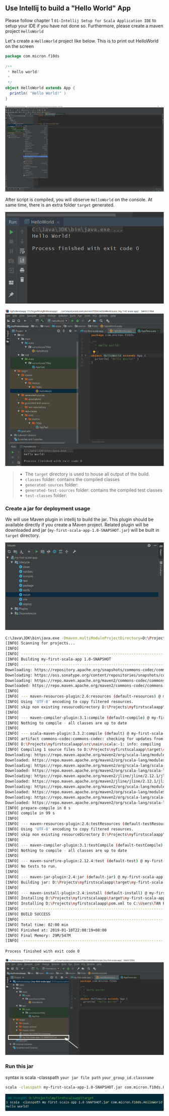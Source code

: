 ## Use Intellij to build a "Hello World" App



Please follow chapter 1 `01-Intellij Setup for Scala Application IDE` to setup your IDE if you have not done so. Furthermore, please create a maven project `HelloWorld` 

Let's create a `HelloWorld` project like below. This is to print out HelloWorld on the screen

```scala
package com.micron.f10ds

/**
 * Hello world!
 *
 */
object HelloWorld extends App {
  println( "Hello World!" )
}
```

 ![Run Scala Script](./img/02-Hello-World-01.png)

After script is compiled, you will observe `HelloWorld` on the console. At same time, there is an extra folder `target` generated. 

![Run Scala Script](./img/02-Hello-World-03.png)

![Run Scala Script](./img/02-Hello-World-04.png)

> - The `target` directory is used to house all output of the build.
> - `classes` folder:  contains the compiled classes
> - `generated-sources` folder:
> - `generated-test-sources` folder: contains the compiled test classes
> - `test-classes` folder:

### Create a  jar for deployment usage

We will use Maven plugin in intellij to build the jar. This plugin should be available directly if you create a Maven project. Related plugin will be downloaded and jar (`my-first-scala-app-1.0-SNAPSHOT.jar`) will be built in `target` directory. 

![Run Scala Script](./img/02-Hello-World-05.png)

```bash
C:\Java\JDK\bin\java.exe -Dmaven.multiModuleProjectDirectory=D:\Projects\myfirstscalaapp "-Dmaven.home=C:\Program Files\JetBrains\IntelliJ IDEA 2018.3.2\plugins\maven\lib\maven3" "-Dclassworlds.conf=C:\Program Files\JetBrains\IntelliJ IDEA 2018.3.2\plugins\maven\lib\maven3\bin\m2.conf" "-javaagent:C:\Program Files\JetBrains\IntelliJ IDEA 2018.3.2\lib\idea_rt.jar=2444:C:\Program Files\JetBrains\IntelliJ IDEA 2018.3.2\bin" -Dfile.encoding=UTF-8 -classpath "C:\Program Files\JetBrains\IntelliJ IDEA 2018.3.2\plugins\maven\lib\maven3\boot\plexus-classworlds-2.5.2.jar" org.codehaus.classworlds.Launcher -Didea.version=2018.3.2 install
[INFO] Scanning for projects...
[INFO]                                                                         
[INFO] ------------------------------------------------------------------------
[INFO] Building my-first-scala-app 1.0-SNAPSHOT
[INFO] ------------------------------------------------------------------------
Downloading: https://repository.apache.org/snapshots/commons-codec/commons-codec/maven-metadata.xml
Downloading: https://oss.sonatype.org/content/repositories/snapshots/commons-codec/commons-codec/maven-metadata.xml
Downloading: https://repo.maven.apache.org/maven2/commons-codec/commons-codec/maven-metadata.xml
Downloaded: https://repo.maven.apache.org/maven2/commons-codec/commons-codec/maven-metadata.xml (642 B at 0.5 KB/sec)
[INFO] 
[INFO] --- maven-resources-plugin:2.6:resources (default-resources) @ my-first-scala-app ---
[INFO] Using 'UTF-8' encoding to copy filtered resources.
[INFO] skip non existing resourceDirectory D:\Projects\myfirstscalaapp\src\main\resources
[INFO] 
[INFO] --- maven-compiler-plugin:3.1:compile (default-compile) @ my-first-scala-app ---
[INFO] Nothing to compile - all classes are up to date
[INFO] 
[INFO] --- scala-maven-plugin:3.3.2:compile (default) @ my-first-scala-app ---
[INFO] artifact commons-codec:commons-codec: checking for updates from central
[INFO] D:\Projects\myfirstscalaapp\src\main\scala:-1: info: compiling
[INFO] Compiling 1 source files to D:\Projects\myfirstscalaapp\target\classes at 1547129199177
Downloading: https://repo.maven.apache.org/maven2/org/scala-lang/modules/scala-xml_2.11/1.0.4/scala-xml_2.11-1.0.4.pom
Downloaded: https://repo.maven.apache.org/maven2/org/scala-lang/modules/scala-xml_2.11/1.0.4/scala-xml_2.11-1.0.4.pom (3 KB at 6.3 KB/sec)
Downloading: https://repo.maven.apache.org/maven2/org/scala-lang/scala-library/2.11.4/scala-library-2.11.4.pom
Downloaded: https://repo.maven.apache.org/maven2/org/scala-lang/scala-library/2.11.4/scala-library-2.11.4.pom (2 KB at 2.1 KB/sec)
Downloading: https://repo.maven.apache.org/maven2/jline/jline/2.12.1/jline-2.12.1.pom
Downloaded: https://repo.maven.apache.org/maven2/jline/jline/2.12.1/jline-2.12.1.pom (17 KB at 27.6 KB/sec)
Downloading: https://repo.maven.apache.org/maven2/org/scala-lang/modules/scala-xml_2.11/1.0.4/scala-xml_2.11-1.0.4.jar
Downloaded: https://repo.maven.apache.org/maven2/org/scala-lang/modules/scala-xml_2.11/1.0.4/scala-xml_2.11-1.0.4.jar (633 KB at 56.2 KB/sec)
Downloading: https://repo.maven.apache.org/maven2/org/scala-lang/scala-library/2.11.4/scala-library-2.11.4.jar
Downloaded: https://repo.maven.apache.org/maven2/org/scala-lang/scala-library/2.11.4/scala-library-2.11.4.jar (5408 KB at 64.3 KB/sec)
[INFO] prepare-compile in 0 s
[INFO] compile in 99 s
[INFO] 
[INFO] --- maven-resources-plugin:2.6:testResources (default-testResources) @ my-first-scala-app ---
[INFO] Using 'UTF-8' encoding to copy filtered resources.
[INFO] skip non existing resourceDirectory D:\Projects\myfirstscalaapp\src\test\resources
[INFO] 
[INFO] --- maven-compiler-plugin:3.1:testCompile (default-testCompile) @ my-first-scala-app ---
[INFO] Nothing to compile - all classes are up to date
[INFO] 
[INFO] --- maven-surefire-plugin:2.12.4:test (default-test) @ my-first-scala-app ---
[INFO] No tests to run.
[INFO] 
[INFO] --- maven-jar-plugin:2.4:jar (default-jar) @ my-first-scala-app ---
[INFO] Building jar: D:\Projects\myfirstscalaapp\target\my-first-scala-app-1.0-SNAPSHOT.jar
[INFO] 
[INFO] --- maven-install-plugin:2.4:install (default-install) @ my-first-scala-app ---
[INFO] Installing D:\Projects\myfirstscalaapp\target\my-first-scala-app-1.0-SNAPSHOT.jar to C:\Users\TAN PENG\.m2\repository\com\micron\f10ds\my-first-scala-app\1.0-SNAPSHOT\my-first-scala-app-1.0-SNAPSHOT.jar
[INFO] Installing D:\Projects\myfirstscalaapp\pom.xml to C:\Users\TAN PENG\.m2\repository\com\micron\f10ds\my-first-scala-app\1.0-SNAPSHOT\my-first-scala-app-1.0-SNAPSHOT.pom
[INFO] ------------------------------------------------------------------------
[INFO] BUILD SUCCESS
[INFO] ------------------------------------------------------------------------
[INFO] Total time: 02:00 min
[INFO] Finished at: 2019-01-10T22:08:19+08:00
[INFO] Final Memory: 29M/547M
[INFO] ------------------------------------------------------------------------

Process finished with exit code 0
```

![Run Scala Script](./img/02-Hello-World-06.png)

### Run this jar

syntax is scala -classpath `your jar file path` `your_group_id.classname`


```bash
scala -classpath my-first-scala-app-1.0-SNAPSHOT.jar com.micron.f10ds.HelloWorld
```
![Run Scala Script](./img/02-Hello-World-07.png)